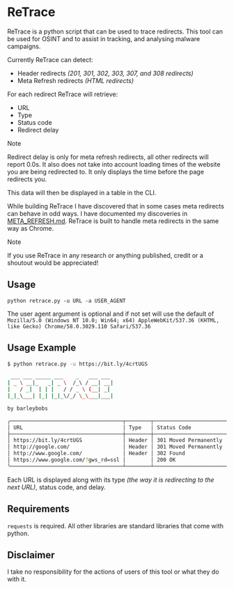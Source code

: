 # ReTrace

ReTrace is a python script that can be used to trace redirects. This tool can be used for OSINT and to assist in tracking, and analysing malware campaigns.

Currently ReTrace can detect:

-   Header redirects  _(201, 301, 302, 303, 307, and 308 redirects)_
-   Meta Refresh redirects _(HTML redirects)_

For each redirect ReTrace will retrieve:

-   URL
-   Type
-   Status code
-   Redirect delay

> [!NOTE]
> Redirect delay is only for meta refresh redirects, all other redirects will report 0.0s. It also does not take into account loading times of the website you are being redirected to. It only displays the time before the page redirects you.

This data will then be displayed in a table in the CLI.

While building ReTrace I have discovered that in some cases meta redirects can behave in odd ways. I have documented my discoveries in [META_REFRESH.md](META_REFRESH.md). ReTrace is built to handle meta redirects in the same way as Chrome. 

> [!NOTE]
> If you use ReTrace in any research or anything published, credit or a shoutout would be appreciated!

## Usage

`python retrace.py -u URL -a USER_AGENT`

The user agent argument is optional and if not set will use the default of `Mozilla/5.0 (Windows NT 10.0; Win64; x64) AppleWebKit/537.36 (KHTML, like Gecko) Chrome/58.0.3029.110 Safari/537.36`

## Usage Example

```bash
$ python retrace.py -u https://bit.ly/4crtUGS      

 ___ ___ _____ ___    _   ___ ___
| _ \ __|_   _| _ \  /_\ / __| __|
|   / _|  | | |   / / _ \ (__| _|
|_|_\___| |_| |_|_\/_/ \_\___|___|

by barleybobs

╭────────────────────────────────────┬────────┬───────────────────────┬───────╮
│ URL                                │ Type   │ Status Code           │ Delay │
├────────────────────────────────────┼────────┼───────────────────────┼───────┤
│ https://bit.ly/4crtUGS             │ Header │ 301 Moved Permanently │ 0.0s  │
│ http://google.com/                 │ Header │ 301 Moved Permanently │ 0.0s  │
│ http://www.google.com/             │ Header │ 302 Found             │ 0.0s  │
│ https://www.google.com/?gws_rd=ssl │        │ 200 OK                │       │
╰────────────────────────────────────┴────────┴───────────────────────┴───────╯
```

Each URL is displayed along with its type _(the way it is redirecting to the next URL)_, status code, and delay.

## Requirements

`requests` is required. All other libraries are standard libraries that come with python.

## Disclaimer

I take no responsibility for the actions of users of this tool or what they do with it.
